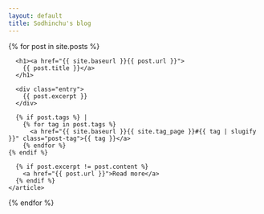 ```yaml
---
layout: default
title: Sodhinchu's blog
---
```

<div class="posts">
  {% for post in site.posts %}
    <article class="post">

      <h1><a href="{{ site.baseurl }}{{ post.url }}">
        {{ post.title }}</a>
      </h1>

      <div class="entry">
        {{ post.excerpt }}
      </div>
      
      {% if post.tags %} | 
        {% for tag in post.tags %}
          <a href="{{ site.baseurl }}{{ site.tag_page }}#{{ tag | slugify }}" class="post-tag">{{ tag }}</a>
        {% endfor %}
    {% endif %}

      {% if post.excerpt != post.content %}
        <a href="{{ post.url }}">Read more</a>
      {% endif %}
    </article>
  {% endfor %}
</div>
